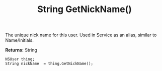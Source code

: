 ﻿---
uid: crmscript_ref_NSUser_GetNickName
title: String GetNickName()
intellisense: NSUser.GetNickName
keywords: NSUser, GetNickName
so.topic: reference
---

The unique nick name for this user. Used in Service as an alias, similar to Name/Initials.

**Returns:** String


```crmscript
NSUser thing;
String nickName  = thing.GetNickName();
```


